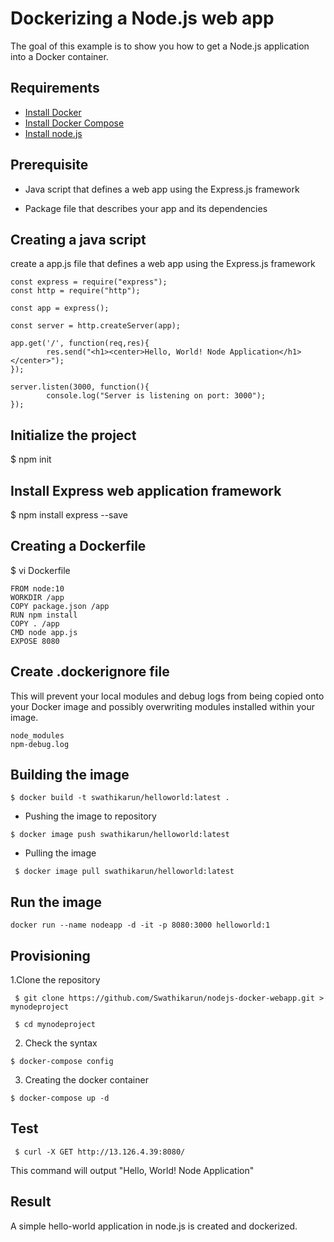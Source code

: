 # Dockerizing a Node.js web app

The goal of this example is to show you how to get a Node.js application into a Docker container.

## Requirements

- [Install Docker](https://docs.docker.com/engine/install/)
- [Install Docker Compose](https://docs.docker.com/compose/install/)
- [Install node.js](https://docs.aws.amazon.com/sdk-for-javascript/v2/developer-guide/setting-up-node-on-ec2-instance.html)

## Prerequisite

- Java script that defines a web app using the Express.js framework

- Package file that describes your app and its dependencies

## Creating a java script

create a app.js file that defines a web app using the Express.js framework

```
const express = require("express");
const http = require("http");

const app = express();

const server = http.createServer(app);

app.get('/', function(req,res){
        res.send("<h1><center>Hello, World! Node Application</h1></center>");
});

server.listen(3000, function(){
        console.log("Server is listening on port: 3000");
});
```

## Initialize the project

 $ npm init
 
##  Install Express web application framework

 $ npm install express --save
 
##  Creating a Dockerfile

 $ vi Dockerfile
 
 ```
 FROM node:10
WORKDIR /app
COPY package.json /app
RUN npm install
COPY . /app
CMD node app.js
EXPOSE 8080
 ```
## Create .dockerignore file

This will prevent your local modules and debug logs from being copied onto your Docker image and possibly overwriting modules installed within your image.

```
node_modules
npm-debug.log
```
## Building the image

```
$ docker build -t swathikarun/helloworld:latest .
```

- Pushing the image to repository

```
$ docker image push swathikarun/helloworld:latest
```
- Pulling the image 

```
 $ docker image pull swathikarun/helloworld:latest
```
## Run the image

```
docker run --name nodeapp -d -it -p 8080:3000 helloworld:1
```

## Provisioning

1.Clone the repository

```
 $ git clone https://github.com/Swathikarun/nodejs-docker-webapp.git > mynodeproject
 
 $ cd mynodeproject
 ```
 
2. Check the syntax

  ```
  $ docker-compose config
  ```

3. Creating the docker container

  ```
  $ docker-compose up -d
  ```
## Test

```
 $ curl -X GET http://13.126.4.39:8080/
```

 This command will output "Hello, World! Node Application"
 
## Result

A simple hello-world application in node.js is created and dockerized.
